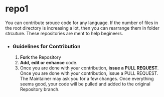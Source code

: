 # repo1

You can contribute srouce code for any language.
If the number of files in the root directory is increasing a lot, then you can rearrange them in folder strcuture.
These repositories are ment to help begineers.


- ### Guidelines for Contribution
    1. **Fork** the Repository
    2. **Add, edit or enhance** code.
    3. Once you are done with your contribution, **issue a PULL REQUEST**. 
    Once you are done with your contribution, issue a PULL REQUEST. The Maintainer may ask you for a few changes. Once everything seems good, your code will be pulled and added to the original Repository branch.
